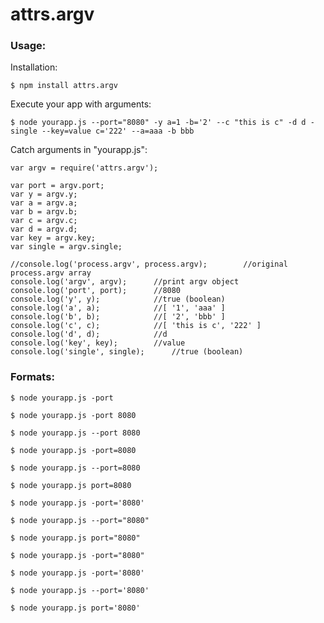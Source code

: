 attrs.argv
===

### Usage:

Installation:

	$ npm install attrs.argv

Execute your app with arguments:

	$ node yourapp.js --port="8080" -y a=1 -b='2' --c "this is c" -d d -single --key=value c='222' --a=aaa -b bbb

Catch arguments in "yourapp.js":

	var argv = require('attrs.argv');

	var port = argv.port;
	var y = argv.y;
	var a = argv.a;
	var b = argv.b;
	var c = argv.c;
	var d = argv.d;
	var key = argv.key;
	var single = argv.single;

	//console.log('process.argv', process.argv);		//original process.argv array
	console.log('argv', argv);		//print argv object
	console.log('port', port);		//8080
	console.log('y', y);			//true (boolean)
	console.log('a', a);			//[ '1', 'aaa' ]
	console.log('b', b);			//[ '2', 'bbb' ]
	console.log('c', c);			//[ 'this is c', '222' ]
	console.log('d', d);			//d
	console.log('key', key);		//value
	console.log('single', single);		//true (boolean)



### Formats:
	$ node yourapp.js -port

	$ node yourapp.js -port 8080
 
	$ node yourapp.js --port 8080
 
	$ node yourapp.js -port=8080
 
	$ node yourapp.js --port=8080
 
	$ node yourapp.js port=8080
 
	$ node yourapp.js -port='8080'
 
	$ node yourapp.js --port="8080"
 
	$ node yourapp.js port="8080"
 
	$ node yourapp.js -port="8080"
 
	$ node yourapp.js -port='8080'
 
	$ node yourapp.js --port='8080'
 
	$ node yourapp.js port='8080'

